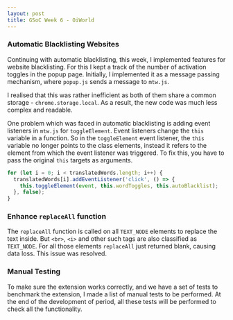```yaml
---
layout: post
title: GSoC Week 6 - OiWorld
---
```


### Automatic Blacklisting Websites

Continuing with automatic blacklisting, this week, I implemented features for website blacklisting. For this I kept a track of the number of activation toggles in the popup page. Initially, I implemented it as a message passing mechanism, where `popup.js` sends a message to `mtw.js`.

I realised that this was rather inefficient as both of them share a common storage - `chrome.storage.local`. As a result, the new code was much less complex and readable.

One problem which was faced in automatic blacklisting is adding event listeners in `mtw.js` for `toggleElement`. Event listeners change the `this` variable in a function. So in the `toggleElement` event listener, the `this` variable no longer points to the class elements, instead it refers to the element from which the event listener was triggered. To fix this, you have to pass the original `this` targets as arguments.

```javascript
for (let i = 0; i < translatedWords.length; i++) {
  translatedWords[i].addEventListener('click', () => {
    this.toggleElement(event, this.wordToggles, this.autoBlacklist);
  }, false);
}
```

### Enhance `replaceAll` function

The `replaceAll` function is called on all `TEXT_NODE` elements to replace the text inside. But `<br>`, `<i>` and other such tags are also classified as `TEXT_NODE`. For all those elements `replaceAll` just returned blank, causing data loss. This issue was resolved.

### Manual Testing

To make sure the extension works correctly, and we have a set of tests to benchmark the extension, I made a list of manual tests to be performed. At the end of the development of period, all these tests will be performed to check all the functionality.
